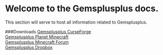 # Welcome to the Gemsplusplus docs.

This section will serve to host all information related to Gemsplusplus.


###Downloads
[Gemsplusplus CurseForge](https://minecraft.curseforge.com/projects/gemsplusplus)
<br>
[Gemsplusplus Planet Minecraft](https://www.planetminecraft.com/mod/gems-4245877/)
<br>
[Gemsplusplus Minecraft Forum](https://www.minecraftforum.net/forums/mapping-and-modding-java-edition/minecraft-mods/2943093-gems)
<br>
[Gemsplusplus Dropbox](https://www.dropbox.com/sh/iu1835ae4u9icnh/AADVfHeZqZ0ratOKBWFgvCxEa?dl=0)
